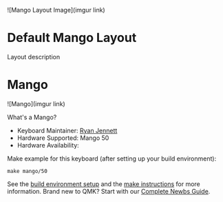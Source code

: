 ![Mango Layout Image](imgur link)

# Default Mango Layout

Layout description

# Mango

![Mango](imgur link)

What's a Mango?

* Keyboard Maintainer: [Ryan Jennett](https://github.com/rjennett)
* Hardware Supported: Mango 50
* Hardware Availability: 

Make example for this keyboard (after setting up your build environment):

    make mango/50

See the [build environment setup](https://docs.qmk.fm/#/getting_started_build_tools) and the [make instructions](https://docs.qmk.fm/#/getting_started_make_guide) for more information. Brand new to QMK? Start with our [Complete Newbs Guide](https://docs.qmk.fm/#/newbs).